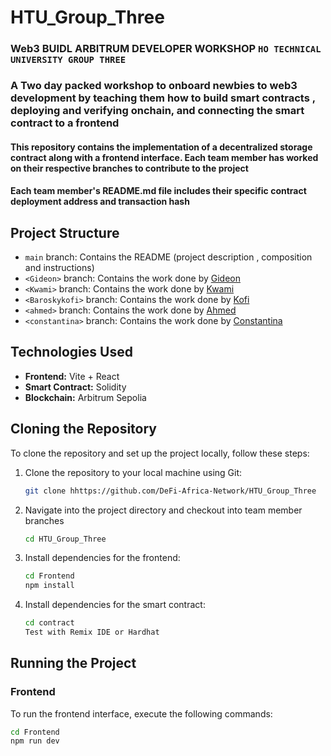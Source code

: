 # HTU_Group_Three

### Web3 BUIDL ARBITRUM DEVELOPER WORKSHOP `HO TECHNICAL UNIVERSITY GROUP THREE` 
### A Two day packed workshop to onboard newbies to web3 development by teaching them how to build  smart contracts , deploying and verifying onchain, and connecting the smart contract to a frontend 

#### This repository contains the implementation of a decentralized storage contract along with a frontend interface. Each team member has worked on their respective branches to contribute to the project


#### Each team member's README.md file includes their specific contract deployment address  and transaction hash 

## Project Structure

- `main` branch: Contains the README (project description , composition  and instructions)
- `<Gideon>` branch: Contains the work done by [Gideon](https://github.com/Giddy55)
- `<Kwami>` branch: Contains the work done by [Kwami](https://github.com/Kwami5050)
- `<Baroskykofi>` branch: Contains the work done by [Kofi](https://github.com/Baroskykofi)
- `<ahmed>` branch: Contains the work done by [Ahmed](https://github.com/Quojo-Steve)
- `<constantina>` branch: Contains the work done by [Constantina](https://github.com/Constantina-etornam)

  

## Technologies Used

- **Frontend:** Vite + React
- **Smart Contract:** Solidity
- **Blockchain:**  Arbitrum Sepolia

## Cloning the Repository

To clone the repository and set up the project locally, follow these steps:

1. Clone the repository to your local machine using Git:

    ```bash
    git clone hhttps://github.com/DeFi-Africa-Network/HTU_Group_Three
    ```

2. Navigate into the project directory and checkout into team member branches

    ```bash
    cd HTU_Group_Three
    ```

3. Install dependencies for the frontend:

    ```bash
    cd Frontend
    npm install
    ```

4. Install dependencies for the smart contract:

    ```bash
    cd contract 
    Test with Remix IDE or Hardhat
    ```

## Running the Project

### Frontend

To run the frontend interface, execute the following commands:

```bash
cd Frontend
npm run dev
